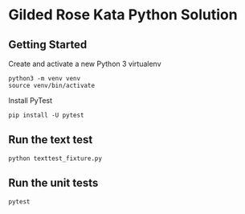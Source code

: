 # Gilded Rose Kata Python Solution

## Getting Started

Create and activate a new Python 3 virtualenv 

```
python3 -m venv venv
source venv/bin/activate
```

Install PyTest

```
pip install -U pytest
```

## Run the text test

```
python texttest_fixture.py
```

## Run the unit tests

```
pytest
```